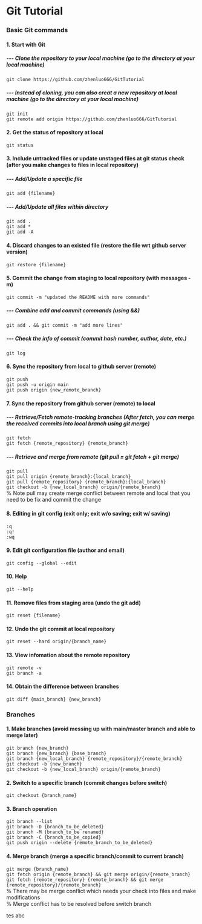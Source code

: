 # Git Tutorial
###  Basic Git commands
#### 1. Start with Git
##### --- Clone the repository to your local machine (go to the directory at your local machine)
`git clone https://github.com/zhenluo666/GitTutorial`
##### --- Instead of cloning, you can also creat a new repository at local machine (go to the directory at your local machine)
`git init`  
`git remote add origin https://github.com/zhenluo666/GitTutorial` 
#### 2. Get the status of repository at local
`git status`
#### 3. Include untracked files or update unstaged files at git status check (after you make changes to files in local repository)
##### --- Add/Update a specific file
`git add {filename}`
##### --- Add/Update all files within directory
`git add .`  
`git add *`  
`git add -A`
#### 4. Discard changes to an existed file (restore the file wrt github server version)
`git restore {filename}`
#### 5. Commit the change from staging to local repository (with messages -m)
`git commit -m "updated the README with more commands"`
##### --- Combine add and commit commands (using &&)
`git add . && git commit -m "add more lines"`
##### --- Check the info of commit (commit hash number, author, date, etc.)
`git log`
#### 6. Sync the repository from local to github server (remote)
`git push`  
`git push -u origin main`  
`git push origin {new_remote_branch}`
#### 7. Sync the repository from github server (remote) to local
##### --- Retrieve/Fetch remote-tracking branches (After fetch, you can merge the received commits into local branch using git merge)
`git fetch`  
`git fetch {remote_repository} {remote_branch}`
##### --- Retrieve and merge from remote (git pull = git fetch + git merge)
`git pull`  
`git pull origin {remote_branch}:{local_branch}`  
`git pull {remote_repository} {remote_branch}:{local_branch}`  
`git checkout -b {new_local_branch} origin/{remote_branch}`  
% Note pull may create merge conflict between remote and local that you need to be fix and commit the change
#### 8. Editing in git config (exit only; exit w/o saving; exit w/ saving)
`:q`  
`:q!`  
`:wq`  
#### 9. Edit git configuration file (author and email)
`git config --global --edit`
#### 10. Help
`git --help`
#### 11. Remove files from staging area (undo the git add)
`git reset {filename}`
#### 12. Undo the git commit at local repository
`git reset --hard origin/{branch_name}`
#### 13. View infomation about the remote repository
`git remote -v`  
`git branch -a`
#### 14. Obtain the difference between branches
`git diff {main_branch} {new_branch}`

### Branches
#### 1. Make branches (avoid messing up with main/master branch and able to merge later)
`git branch {new_branch}`  
`git branch {new_branch} {base_branch}`  
`git branch {new_local_branch} {remote_repository}/{remote_branch}`  
`git checkout -b {new_branch}`  
`git checkout -b {new_local_branch} origin/{remote_branch}`  
#### 2. Switch to a specific branch (commit changes before switch)
`git checkout {branch_name}`
#### 3. Branch operation
`git branch --list`  
`git branch -D {branch_to_be_deleted}`  
`git branch -M {branch_to_be renamed}`  
`git branch -C {branch_to_be_copied}`  
`git push origin --delete {remote_branch_to_be_deleted}`
#### 4. Merge branch (merge a specific branch/commit to current branch)
`git merge {branch_name}`  
`git fetch origin {remote_branch} && git merge origin/{remote_branch}`  
`git fetch {remote_repository} {remote_branch} && git merge {remote_repository}/{remote_branch}`  
% There may be merge conflict which needs your check into files and make modifications  
% Merge conflict has to be resolved before switch branch


tes
abc
